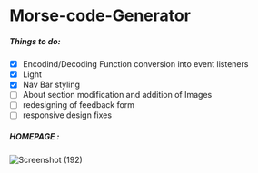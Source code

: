 # Morse-code-Generator



##### Things to do:
- [x] Encodind/Decoding Function conversion into event listeners
- [x] Light
- [x] Nav Bar styling 
- [ ] About section modification and addition of Images
- [ ] redesigning of feedback form
- [ ] responsive design fixes

##### HOMEPAGE :
![Screenshot (192)](https://user-images.githubusercontent.com/97435165/192594728-c01c6b25-e40e-4428-b784-509718f8fa17.png)
